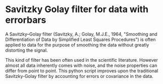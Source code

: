 # Savitzky Golay filter for data with errorbars

A Savitzky–Golay filter (Savitzky, A.; Golay, M.J.E., 1964, "Smoothing and
Differentiation of Data by Simplified Least Squares Procedures") is often
applied to data for the purpose of smoothing the data without greatly distorting
the signal.

This kind of filter has been often used in the scientific literature. However
almost all data inherently comes with noise, and the noise properties can differ
from point to point. This python script improves upon the traditional
Savitzky-Golay filter by accounting for errors or covariance in the data.

